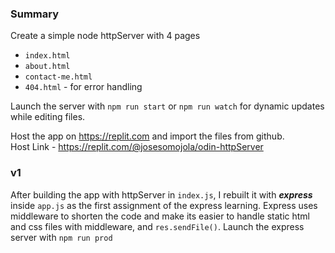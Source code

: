 ### Summary
Create a simple node httpServer with 4 pages
- `index.html`
- `about.html`
- `contact-me.html`
- `404.html` - for error handling

Launch the server with `npm run start` or `npm run watch` for dynamic updates while editing files. <br> 

Host the app on https://replit.com and import the files from github. <br>
Host Link - https://replit.com/@josesomojola/odin-httpServer

### v1
After building the app with httpServer in `index.js`, I rebuilt it with ***express*** inside `app.js` as the first 
assignment of the express learning. Express uses middleware to shorten the code and make its easier to handle static 
html and css files with middleware, and `res.sendFile()`. Launch the express server with `npm run prod`